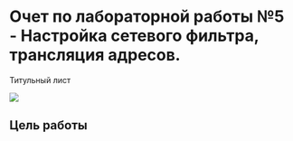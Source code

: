 # Очет по лабораторной работы №5 - Настройка сетевого фильтра, трансляция адресов.

Титульный лист

<img src="https://raw.githubusercontent.com/vovakulikov/absUNIX/master/%D0%A1%D0%BD%D0%B8%D0%BC%D0%BE%D0%BA%20%D1%8D%D0%BA%D1%80%D0%B0%D0%BD%D0%B0%20%D0%BE%D1%82%202017-03-29%2018-43-37.png" />

## Цель работы 
